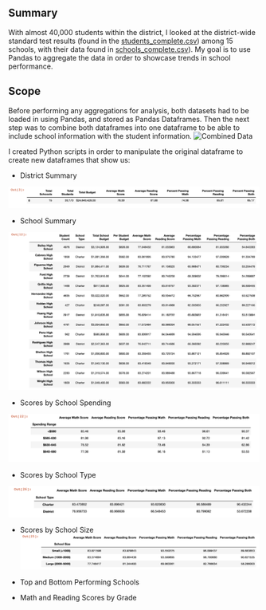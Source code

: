 ## Summary

With almost 40,000 students within the district, I looked at the district-wide standard test results (found in the [students_complete.csv](data/student_complete.csv)) among  15 schools, with their data found in [schools_complete.csv](data/schools_complete.csv)). My goal is to use Pandas to aggregate the data in order to showcase trends in school performance. 

## Scope

Before performing any aggregations for analysis, both datasets had to be loaded in using Pandas, and stored as Pandas Dataframes. Then the next step was to combine both dataframes into one dataframe to be able to include school information with the student information.
![Combined Data](images/combined.png)

I created Python scripts in order to manipulate the original dataframe to create new dataframes that show us:
 - District Summary

 ![District Summary](PyCitySchools/images/district_summary.png)

 - School Summary

 ![School Summary](PyCitySchools/images/school_summary.png)

 - Scores by School Spending

 ![By Spending](PyCitySchools/images/spending.png)

 - Scores by School Type
 
 ![By Type](PyCitySchools/images/type.png)

 - Scores by School Size
 ![By Size](PyCitySchools/images/size.png)

 - Top and Bottom Performing Schools
 - Math and Reading Scores by Grade
